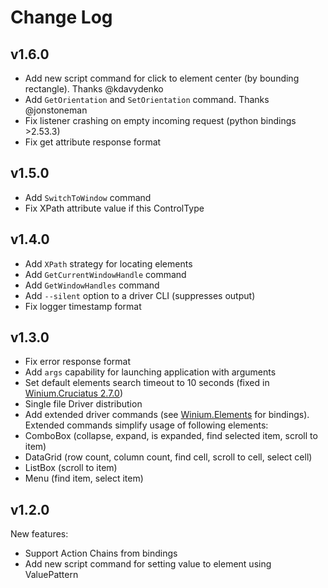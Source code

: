 ﻿# Change Log

<!--## Unreleased
- Support GetCurrentWindowHandle and GetWindowHandles
- Add driver option --silent to disable logging
-->

## v1.6.0

- Add new script command for click to element center (by bounding rectangle). Thanks @kdavydenko
- Add `GetOrientation` and `SetOrientation` command. Thanks @jonstoneman
- Fix listener crashing on empty incoming request (python bindings >2.53.3)
- Fix get attribute response format


## v1.5.0

- Add `SwitchToWindow` command
- Fix XPath attribute value if this ControlType


## v1.4.0

- Add `XPath` strategy for locating elements
- Add `GetCurrentWindowHandle` command
- Add `GetWindowHandles` command
- Add `--silent` option to a driver CLI (suppresses output)
- Fix logger timestamp format


## v1.3.0

- Fix error response format
- Add `args` capability for launching application with arguments
- Set default elements search timeout to 10 seconds (fixed in [Winium.Cruciatus 2.7.0](https://github.com/2gis/Winium.Cruciatus/releases/tag/v2.7.0))
- Single file Driver distribution
- Add extended driver commands (see [Winium.Elements](https://github.com/2gis/Winium.Elements/releases) for bindings). Extended commands simplify usage of following elements:
 - ComboBox (collapse, expand, is expanded, find selected item, scroll to item)
 - DataGrid (row count, column count, find cell, scroll to cell, select cell)
 - ListBox (scroll to item)
 - Menu (find item, select item)


## v1.2.0

New features:
- Support Action Chains from bindings
- Add new script command for setting value to element using ValuePattern




